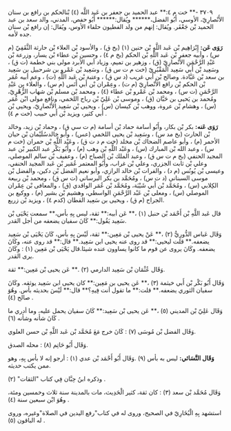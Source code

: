 ٣٧٠٩ -** خت م ٤:** عبد الحميد بن جعفر بن عَبد اللَّه (٤) بْنالحكم بن رافع بن سنان الأَنْصارِيّ، الأوسي، أَبُو الفضل،****** ويُقال:****** أَبُو حفص، المدني، والد سعد بن عبد الحميد بْن جَعْفَر. ويُقال: إنهم من ولد الفطيون حلفاء الأوس، ويُقال: إن رافع بْن سنان جده لأمه.

**رَوَى عَن:** إِبْرَاهِيم بْن عَبد اللَّهِ بْن حنين (١) (بخ ق) ، والأسود بْن العلاء بْن حارثة الثَّقَفِيّ (م س) ، وأبيه جعفر بْن عَبد اللَّهِ بْن الحكم (بخ م ٤) ، وحسين بْن عطاء بْن يسار، وزرعة بْن عَبْدِ الرَّحْمَنِ الأَنْصارِيّ (ق) ، وزهير بن تميم، وزياد أبي الأبرد مولى بني خطمة (ت ق) ، وسَعِيد بْن أَبي سَعِيد الْمَقْبُرِيّ (خت م ت س ق) ، وسَعِيد بْن عَمْرو بن شرحبيل بن سَعِيد بن سعد بْن عَبَّادة. وصالح بْن أَبي غريب (د س ق) ، وعتبة بْن عَبد اللَّهِ (ت) ، وعم أبيه عُمَر بْن الحكم بْن رافع الأَنْصارِيّ (م ت) ، وعِمْران بْن أَبي أَنَس (م س) ، والعلاء بن عَبْدِ الرَّحْمَنِ (ت س) ، ومحمد بْن عَمْرو بْن عطاء (٤) ، ومحمد بْن مسلم بْن شهاب الزُّهْرِيّ، ومُحمد بن يَحيى بن حَبَّان (ق) ، وموسى بْن عَلِيّ بْن رباح اللخمي، ونافع مولى ابْن عُمَر (س) ، وهشام بْن عروة، ووهب بْن كيسان (س) ، ويحيى بْن سَعِيد الأَنْصارِيّ، ويحيى بْن أَبي كثير، ويزيد بْن أَبي حبيب (خت م ٤) .

**رَوَى عَنه:** بكر بْن بكار، وأَبُو أسامة حماد بْن أسامة (م ت سي ق) ، وحماد بْن زيد، وخالد بْن الحارث (بخ مد س) ، وسَعِيد بْن يحيى اللخمي (عس) ، وأبو خالدسُلَيْمان بْن حيان الأحمر (م) ، وأبو عاصم الضحاك بْن مخلد (خت م د ت ق) ، وعَبْد اللَّهِ بْن حمران (خت م س) ، وعبد الله بْن المبارك (س) ، وعَبْد اللَّهِ بْن وهب (م) ، وأَبُو بَكْر عبد الكبير بْن عبد المجيد الحنفي (بخ م ت س ق) ، وعبد الملك بْن الصباح (م) ، وعفيف بْن سالم الموصلي، وعلي بْن ثابت الجزري، وعلي بْن غراب، وأَبُو المعتمر عُمَير بْن عَبد المجيد الحنفي، وعيسى بْن يُونُس (م د) ، والفرات بْن خالد الرازي، وأبو نعيم الفضل بْن دكين، والفضل بْن موسى السبناني (د ت س) ، ومُحَمَّد بن بكر البرساني (ت س ق) ، ومحمد بْن ربيعة الكِلابي (س) ، ومُحَمَّد بْن أَبي شَيْبَة، ومُحَمَّد بْن عُمَر الواقدي (ق) ، والمعافى بْن عِمْران الموصلي (س) ، ومعلى بْن عَبْد الرَّحْمَنِ الواسطي، وهشيم بْن بشير (م) ، ووكيع بن الجراح (م ق) ، ويحيى بن سَعِيد القطان (كدم ٤) ، ويزيد بْن زريع.

قال عَبد اللَّهِ بْن أَحْمَد بْن حنبل (١) ،** عَن أبيه:** ثقة، ليس بِهِ بأس،** سمعت يَحْيَى بْن سَعِيد يَقُول:** كَانَ سفيان يضعفه من أجل القدر.

وَقَال عَباس الدُّورِيُّ (٢) ،** عَنْ يحيى بْن مَعِين:** ثقة، لَيْسَ بِهِ بأس، كَانَ يَحْيَى بْن سَعِيد يضعفه.** قلت ليحيى:** قد روى عنه يحيى ابن سَعِيد.** قال:** قد روى عنه، وكَانَ يضعفه. وكَانَ يروى عن قوم ما كانوا يساوون عنده شيئا.قال يَحْيَى بْن مَعِين (١) : وكَانَ يرى القدر.

وَقَال عُثْمَان بْن سَعِيد الدارمي (٢) .** عَن يحيى بْن مَعِين:** ثقة.

وَقَال أَبُو بَكْر بْن أَبي خيثمة (٣) ،** عَن يحيى بن مَعِين:** كان يحيى ابن سَعِيد يوثقه. وكَانَ سفيان الثوري يضعفه.** قلت:** ما تقول أنت فِيهِ؟** قال:** لَيْسَ بحديثه بأس. وهُوَ صالح (٤) .

وَقَال عَلِيّ بْن المديني (٥) ،** عَن يحيى بْن سَعِيد:** كَانَ سفيان يحمل عليه، وما أدري ما كَانَ شأنه وشأنه (٦) .

وَقَال الفضل بْن مُوسَى (٧) : كَانَ خرج مَعَ مُحَمَّد بْن عَبد اللَّهِ بْن حسن العلوي.

وَقَال أَبُو حَاتِم (٨) : محله الصدق.

**وَقَال النَّسَائي:** ليس به بأس (٩) .وَقَال أَبُو أَحْمَد بْن عدي (١) : أرجو إنه لا بأس بِهِ، وهو ممن يكتب حديثه.

وذكره ابنُ حِبَّان فِي كتاب "الثقات" (٢) .

وَقَال مُحَمَّد بْن سعد (٣) : كان ثقة، كثير الْحَدِيث، مات بالمدينة سنة ثلاث وخمسين ومئة، وهُوَ ابْن سبعين سنة (٤) .

استشهد بِهِ الْبُخَارِيّ في الصحيح، وروى له في كتاب"رفع اليدين في الصلاة"وغيره، وروى له الباقون (٥) .